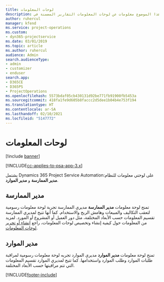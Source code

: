 ```yaml
---
title: لوحات المعلومات
description: يقدم هذا الموضوع معلومات عن لوحات المعلومات التقارير المضمنة في Dynamics 365 Project Service Automation.
author: ruhercul
manager: kfend
ms.service: project-operations
ms.custom:
- dyn365-projectservice
ms.date: 03/01/2019
ms.topic: article
ms.author: ruhercul
audience: Admin
search.audienceType:
- admin
- customizer
- enduser
search.app:
- D365CE
- D365PS
- ProjectOperations
ms.openlocfilehash: 5573bdaf05cb430131d92be771fb91900fb5453a
ms.sourcegitcommit: 418fa1fe9d605b8faccc2d5dee1b04b4e753f194
ms.translationtype: HT
ms.contentlocale: ar-SA
ms.lasthandoff: 02/10/2021
ms.locfileid: "5147772"
---
```

# <a name="dashboards"></a>لوحات المعلومات

[!include [banner](../includes/psa-now-project-operations.md)]

[!INCLUDE[cc-applies-to-psa-app-3.x](../includes/cc-applies-to-psa-app-3x.md)]

يشتمل Dynamics 365 Project Service Automationعلى لوحتي معلومات للنظام: **مدير الممارسة** و **مدير الموارد**.

## <a name="practice-manager"></a>مدير الممارسة 

تمنح لوحة معلومات **مدير الممارسة** مديري الممارسة تجربة لوحة معلومات رسومية لتعقب التكاليف والمبيعات وهامش الربح والاستخدام. كما أنها تتيح لمديري الممارسة تقسيم المعلومات حسب الأبعاد المختلفة، مثل دور العميل أو المشروع أو المورد. لمزيد من المعلومات حول كيفية إنشاء وتخصيص لوحات المعلومات، راجع [إنشاء أو تحرير لوحات المعلومات](https://docs.microsoft.com/dynamics365/customerengagement/on-premises/customize/create-edit-dashboards).

## <a name="resource-manager"></a>مدير الموارد 

تمنح لوحة معلومات **مدير الموارد** مديري الموارد تجربه لوحة معلومات رسومية لمراقبة طلبات الموارد وطلب الموارد واستخدامها. كما تتيح لمديري الموارد تقسيم المعلومات التي تتم مراقبتها حسب الأبعاد المختلفة.


[!INCLUDE[footer-include](../includes/footer-banner.md)]